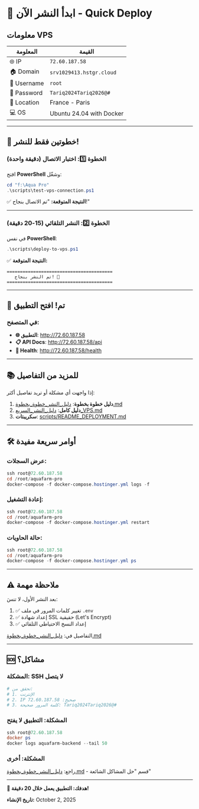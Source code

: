 # 🎯 ابدأ النشر الآن - Quick Deploy

## معلومات VPS

| المعلومة | القيمة |
|----------|---------|
| 🌐 IP | `72.60.187.58` |
| 🏠 Domain | `srv1029413.hstgr.cloud` |
| 👤 Username | `root` |
| 🔑 Password | `Tariq2024Tariq2026@#` |
| 📍 Location | France - Paris |
| 💻 OS | Ubuntu 24.04 with Docker |

---

## 🚀 خطوتين فقط للنشر!

### الخطوة 1️⃣: اختبار الاتصال (دقيقة واحدة)

افتح **PowerShell** وشغّل:

```powershell
cd "f:\Aqua Pro"
.\scripts\test-vps-connection.ps1
```

✅ **النتيجة المتوقعة:** "تم الاتصال بنجاح!"

---

### الخطوة 2️⃣: النشر التلقائي (15-20 دقيقة)

في نفس **PowerShell**:

```powershell
.\scripts\deploy-to-vps.ps1
```

✅ **النتيجة المتوقعة:**
```
========================================
   تم النشر بنجاح! 🎉
========================================
```

---

## 🎉 تم! افتح التطبيق

### في المتصفح:

- **🌐 التطبيق**: http://72.60.187.58
- **📋 API Docs**: http://72.60.187.58/api
- **💚 Health**: http://72.60.187.58/health

---

## 📚 للمزيد من التفاصيل

إذا واجهت أي مشكلة أو تريد تفاصيل أكثر:

1. **دليل خطوة بخطوة**: [دليل_النشر_خطوة_بخطوة.md](./دليل_النشر_خطوة_بخطوة.md)
2. **دليل كامل**: [دليل_النشر_السريع_VPS.md](./دليل_النشر_السريع_VPS.md)
3. **سكريبتات**: [scripts/README_DEPLOYMENT.md](./scripts/README_DEPLOYMENT.md)

---

## 🛠️ أوامر سريعة مفيدة

### عرض السجلات:
```powershell
ssh root@72.60.187.58
cd /root/aquafarm-pro
docker-compose -f docker-compose.hostinger.yml logs -f
```

### إعادة التشغيل:
```powershell
ssh root@72.60.187.58
cd /root/aquafarm-pro
docker-compose -f docker-compose.hostinger.yml restart
```

### حالة الحاويات:
```powershell
ssh root@72.60.187.58
cd /root/aquafarm-pro
docker-compose -f docker-compose.hostinger.yml ps
```

---

## ⚠️ ملاحظة مهمة

بعد النشر الأول، لا تنسَ:

1. ✅ تغيير كلمات المرور في ملف `.env`
2. ✅ إعداد شهادة SSL حقيقية (Let's Encrypt)
3. ✅ إعداد النسخ الاحتياطي التلقائي

التفاصيل في: [دليل_النشر_خطوة_بخطوة.md](./دليل_النشر_خطوة_بخطوة.md)

---

## 🆘 مشاكل؟

### المشكلة: SSH لا يتصل
```powershell
# تحقق من:
# 1. الإنترنت
# 2. IP صحيح: 72.60.187.58
# 3. كلمة المرور صحيحة: Tariq2024Tariq2026@#
```

### المشكلة: التطبيق لا يفتح
```powershell
ssh root@72.60.187.58
docker ps
docker logs aquafarm-backend --tail 50
```

### المشكلة: أخرى
راجع: [دليل_النشر_خطوة_بخطوة.md](./دليل_النشر_خطوة_بخطوة.md) - قسم "حل المشاكل الشائعة"

---

**🎯 هدفك: التطبيق يعمل خلال 20 دقيقة!**

**تاريخ الإنشاء:** October 2, 2025
